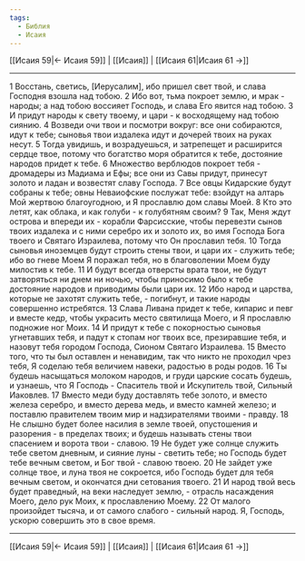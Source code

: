 ```yaml
---
tags:
  - Библия
  - Исаия
---
```

[[Исаия 59|← Исаия 59]] | [[Исаия]] | [[Исаия 61|Исаия 61 →]]

---
1 Восстань, светись, [Иерусалим], ибо пришел свет твой, и слава Господня взошла над тобою.
2 Ибо вот, тьма покроет землю, и мрак - народы; а над тобою воссияет Господь, и слава Его явится над тобою.
3 И придут народы к свету твоему, и цари - к восходящему над тобою сиянию.
4 Возведи очи твои и посмотри вокруг: все они собираются, идут к тебе; сыновья твои издалека идут и дочерей твоих на руках несут.
5 Тогда увидишь, и возрадуешься, и затрепещет и расширится сердце твое, потому что богатство моря обратится к тебе, достояние народов придет к тебе.
6 Множество верблюдов покроет тебя - дромадеры из Мадиама и Ефы; все они из Савы придут, принесут золото и ладан и возвестят славу Господа.
7 Все овцы Кидарские будут собраны к тебе; овны Неваиофские послужат тебе: взойдут на алтарь Мой жертвою благоугодною, и Я прославлю дом славы Моей.
8 Кто это летят, как облака, и как голуби - к голубятням своим?
9 Так, Меня ждут острова и впереди их - корабли Фарсисские, чтобы перевезти сынов твоих издалека и с ними серебро их и золото их, во имя Господа Бога твоего и Святаго Израилева, потому что Он прославил тебя.
10 Тогда сыновья иноземцев будут строить стены твои, и цари их - служить тебе; ибо во гневе Моем Я поражал тебя, но в благоволении Моем буду милостив к тебе.
11 И будут всегда отверсты врата твои, не будут затворяться ни днем ни ночью, чтобы приносимо было к тебе достояние народов и приводимы были цари их.
12 Ибо народ и царства, которые не захотят служить тебе, - погибнут, и такие народы совершенно истребятся.
13 Слава Ливана придет к тебе, кипарис и певг и вместе кедр, чтобы украсить место святилища Моего, и Я прославлю подножие ног Моих.
14 И придут к тебе с покорностью сыновья угнетавших тебя, и падут к стопам ног твоих все, презиравшие тебя, и назовут тебя городом Господа, Сионом Святаго Израилева.
15 Вместо того, что ты был оставлен и ненавидим, так что никто не проходил чрез тебя, Я соделаю тебя величием навеки, радостью в роды родов.
16 Ты будешь насыщаться молоком народов, и груди царские сосать будешь, и узнаешь, что Я Господь - Спаситель твой и Искупитель твой, Сильный Иаковлев.
17 Вместо меди буду доставлять тебе золото, и вместо железа серебро, и вместо дерева медь, и вместо камней железо; и поставлю правителем твоим мир и надзирателями твоими - правду.
18 Не слышно будет более насилия в земле твоей, опустошения и разорения - в пределах твоих; и будешь называть стены твои спасением и ворота твои - славою.
19 Не будет уже солнце служить тебе светом дневным, и сияние луны - светить тебе; но Господь будет тебе вечным светом, и Бог твой - славою твоею.
20 Не зайдет уже солнце твое, и луна твоя не сокроется, ибо Господь будет для тебя вечным светом, и окончатся дни сетования твоего.
21 И народ твой весь будет праведный, на веки наследует землю, - отрасль насаждения Моего, дело рук Моих, к прославлению Моему.
22 От малого произойдет тысяча, и от самого слабого - сильный народ. Я, Господь, ускорю совершить это в свое время.

---
[[Исаия 59|← Исаия 59]] | [[Исаия]] | [[Исаия 61|Исаия 61 →]]